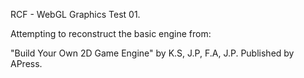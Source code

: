 RCF - WebGL Graphics Test 01.

Attempting to reconstruct the basic engine from:

"Build Your Own 2D Game Engine" by K.S, J.P, F.A, J.P.
Published by APress.


